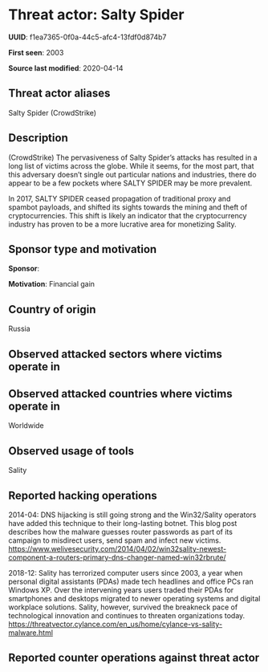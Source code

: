 # Threat actor: Salty Spider

**UUID**: f1ea7365-0f0a-44c5-afc4-13fdf0d874b7

**First seen**: 2003

**Source last modified**: 2020-04-14

## Threat actor aliases

Salty Spider (CrowdStrike)

## Description

(CrowdStrike) The pervasiveness of Salty Spider’s attacks has resulted in a long list of victims across the globe. While it seems, for the most part, that this adversary doesn’t single out particular nations and industries, there do appear to be a few pockets where SALTY SPIDER may be more prevalent.

In 2017, SALTY SPIDER ceased propagation of traditional proxy and spambot payloads, and shifted its sights towards the mining and theft of cryptocurrencies. This shift is likely an indicator that the cryptocurrency industry has proven to be a more lucrative area for monetizing Sality.

## Sponsor type and motivation

**Sponsor**: 

**Motivation**: Financial gain


## Country of origin

Russia

## Observed attacked sectors where victims operate in



## Observed attacked countries where victims operate in

Worldwide

## Observed usage of tools

Sality

## Reported hacking operations

2014-04: DNS hijacking is still going strong and the Win32/Sality operators have added this technique to their long-lasting botnet. This blog post describes how the malware guesses router passwords as part of its campaign to misdirect users, send spam and infect new victims.
https://www.welivesecurity.com/2014/04/02/win32sality-newest-component-a-routers-primary-dns-changer-named-win32rbrute/

2018-12: Sality has terrorized computer users since 2003, a year when personal digital assistants (PDAs) made tech headlines and office PCs ran Windows XP. Over the intervening years users traded their PDAs for smartphones and desktops migrated to newer operating systems and digital workplace solutions. Sality, however, survived the breakneck pace of technological innovation and continues to threaten organizations today.
https://threatvector.cylance.com/en_us/home/cylance-vs-sality-malware.html

## Reported counter operations against threat actor





